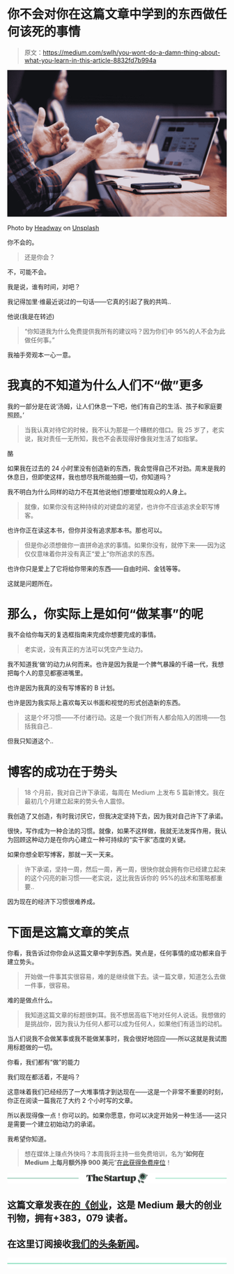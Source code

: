 # 你不会对你在这篇文章中学到的东西做任何该死的事情

> 原文：<https://medium.com/swlh/you-wont-do-a-damn-thing-about-what-you-learn-in-this-article-8832fd7b994a>

![](img/a7788a14801234bd76669d3abf420c60.png)

Photo by [Headway](https://unsplash.com/@headwayio?utm_source=medium&utm_medium=referral) on [Unsplash](https://unsplash.com?utm_source=medium&utm_medium=referral)

你不会的。

> 还是你会？

不，可能不会。

我是说，谁有时间，对吧？

我记得加里·维最近说过的一句话——它真的引起了我的共鸣..

他说(我是在转述)

> “你知道我为什么免费提供我所有的建议吗？因为你们中 95%的人不会为此做任何事。”

我袖手旁观本一心一意。

# 我真的不知道为什么人们不“做”更多

我的一部分是在说‘汤姆，让人们休息一下吧，他们有自己的生活、孩子和家庭要照顾。’

> 当我认真对待它的时候，我不认为那是一个糟糕的借口。我 25 岁了，老实说，我对责任一无所知，我也不会表现得好像我对生活了如指掌。

酪

如果我在过去的 24 小时里没有创造新的东西，我会觉得自己不对劲。周末是我的休息日，但即使这样，我也想尽我所能拍摄一切，你知道吗？

我不明白为什么同样的动力不在其他说他们想要增加观众的人身上。

> 就像，如果你没有这种持续的对键盘的渴望，也许你不应该追求全职写博客。

也许你正在读这本书，但你并没有追求那本书。那也可以。

> 但是你必须想做你一直拼命追求的事情。如果你没有，就停下来——因为这仅仅意味着你并没有真正“爱上”你所追求的东西。

也许你只是爱上了它将给你带来的东西——自由时间、金钱等等。

这就是问题所在。

# 那么，你实际上是如何“做某事”的呢

我不会给你每天的复选框指南来完成你想要完成的事情。

> 老实说，没有真正的方法可以凭空产生动力。

我不知道我‘做’的动力从何而来。也许是因为我是一个脾气暴躁的千禧一代，我想把每个人的意见都塞进嘴里。

也许是因为我真的没有写博客的 B 计划。

也许是因为我实际上喜欢每天以书面和视觉的形式创造新的东西。

> 这是个坏习惯——不付诸行动。这是一个我们所有人都会陷入的困境——包括我自己..

但我只知道这个..

# 博客的成功在于势头

> 18 个月前，我对自己许下承诺，每周在 Medium 上发布 5 篇新博文。我在最初几个月建立起来的势头令人震惊。

我创造了又创造，有时我讨厌它，但我决定坚持下去，因为我对自己许下了承诺。

很快，写作成为一种合法的习惯。就像，如果不这样做，我就无法发挥作用，我认为回顾这种动力是在你内心建立一种可持续的“实干家”态度的关键。

如果你想全职写博客，那就一天一天来。

> 许下承诺，坚持一周，然后一周，再一周，很快你就会拥有你已经建立起来的这个闪亮的新习惯——老实说，这比我告诉你的 95%的战术和策略都重要..

因为现在的经济下习惯很难养成。

# 下面是这篇文章的笑点

你看，我告诉过你你会从这篇文章中学到东西。笑点是，任何事情的成功都来自于建立势头。

> 开始做一件事其实很容易，难的是继续做下去。读一篇文章，知道怎么去做一件事，很容易。

难的是做点什么。

> 我知道这篇文章的标题很刺耳。我不想居高临下地对任何人说话。我想做的是挑战你，因为我认为任何人都可以成为任何人，如果他们有适当的动机。

当人们说我不会做某事或我不能做某事时，我会很好地回应——所以这就是我试图用标题做的一切。

你看，我们都有“做”的能力

我们现在都活着，不是吗？

这意味着我们已经经历了一大堆事情才到达现在——这是一个非常不重要的时刻，你正在阅读一篇我花了大约 2 个小时写的文章。

所以表现得像一点！你可以的。如果你愿意，你可以决定开始另一种生活——这只是需要一个建立初始动力的承诺。

我希望你知道。

> 想在媒体上赚点外快吗？本周我将主持一些免费培训，名为“**如何在 Medium 上每月额外挣 900 美元**”[在此获得免费座位](https://events.genndi.com/register/169105139238473045/da2e6c5a01)！

[![](img/308a8d84fb9b2fab43d66c117fcc4bb4.png)](https://medium.com/swlh)

## 这篇文章发表在[的《创业](https://medium.com/swlh)，这是 Medium 最大的创业刊物，拥有+383，079 读者。

## 在这里订阅接收[我们的头条新闻](http://growthsupply.com/the-startup-newsletter/)。

[![](img/b0164736ea17a63403e660de5dedf91a.png)](https://medium.com/swlh)